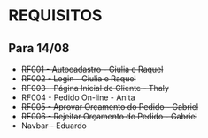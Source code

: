 # REQUISITOS
## Para 14/08

- ~~RF001 - Autocadastro - Giulia e Raquel~~
- ~~RF002 - Login - Giulia e Raquel~~
- ~~RF003 - Página Inicial de Cliente - Thaly~~
- RF004 - Pedido On-line - Anita
- ~~RF005 - Aprovar Orçamento do Pedido - Gabriel~~
- ~~RF006 - Rejeitar Orçamento do Pedido - Gabriel~~
- ~~Navbar - Eduardo~~ 
